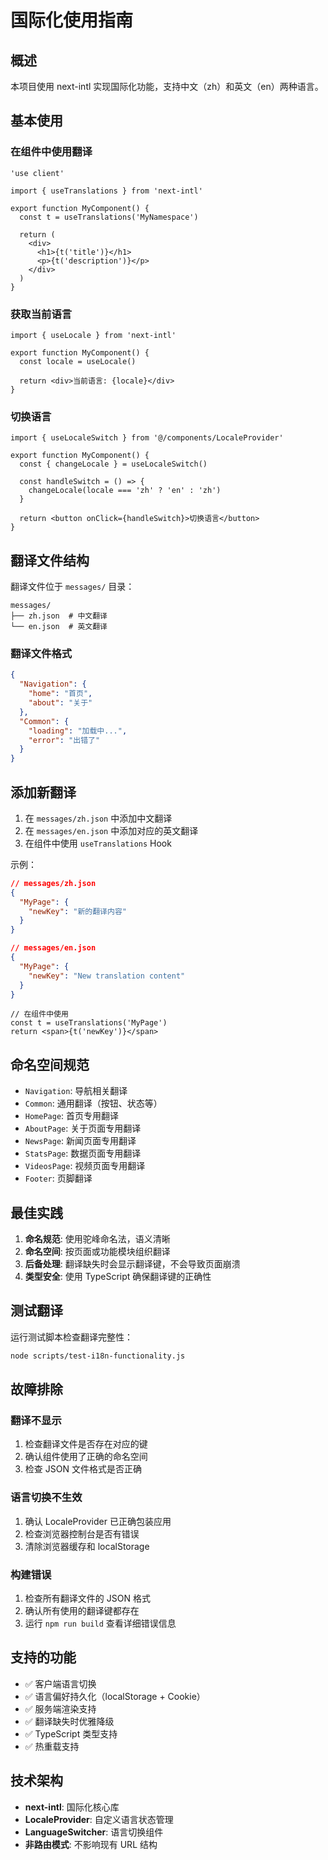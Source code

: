 # 国际化使用指南

## 概述

本项目使用 next-intl 实现国际化功能，支持中文（zh）和英文（en）两种语言。

## 基本使用

### 在组件中使用翻译

```tsx
'use client'

import { useTranslations } from 'next-intl'

export function MyComponent() {
  const t = useTranslations('MyNamespace')
  
  return (
    <div>
      <h1>{t('title')}</h1>
      <p>{t('description')}</p>
    </div>
  )
}
```

### 获取当前语言

```tsx
import { useLocale } from 'next-intl'

export function MyComponent() {
  const locale = useLocale()
  
  return <div>当前语言: {locale}</div>
}
```

### 切换语言

```tsx
import { useLocaleSwitch } from '@/components/LocaleProvider'

export function MyComponent() {
  const { changeLocale } = useLocaleSwitch()
  
  const handleSwitch = () => {
    changeLocale(locale === 'zh' ? 'en' : 'zh')
  }
  
  return <button onClick={handleSwitch}>切换语言</button>
}
```

## 翻译文件结构

翻译文件位于 `messages/` 目录：

```
messages/
├── zh.json  # 中文翻译
└── en.json  # 英文翻译
```

### 翻译文件格式

```json
{
  "Navigation": {
    "home": "首页",
    "about": "关于"
  },
  "Common": {
    "loading": "加载中...",
    "error": "出错了"
  }
}
```

## 添加新翻译

1. 在 `messages/zh.json` 中添加中文翻译
2. 在 `messages/en.json` 中添加对应的英文翻译
3. 在组件中使用 `useTranslations` Hook

示例：

```json
// messages/zh.json
{
  "MyPage": {
    "newKey": "新的翻译内容"
  }
}

// messages/en.json  
{
  "MyPage": {
    "newKey": "New translation content"
  }
}
```

```tsx
// 在组件中使用
const t = useTranslations('MyPage')
return <span>{t('newKey')}</span>
```

## 命名空间规范

- `Navigation`: 导航相关翻译
- `Common`: 通用翻译（按钮、状态等）
- `HomePage`: 首页专用翻译
- `AboutPage`: 关于页面专用翻译
- `NewsPage`: 新闻页面专用翻译
- `StatsPage`: 数据页面专用翻译
- `VideosPage`: 视频页面专用翻译
- `Footer`: 页脚翻译

## 最佳实践

1. **命名规范**: 使用驼峰命名法，语义清晰
2. **命名空间**: 按页面或功能模块组织翻译
3. **后备处理**: 翻译缺失时会显示翻译键，不会导致页面崩溃
4. **类型安全**: 使用 TypeScript 确保翻译键的正确性

## 测试翻译

运行测试脚本检查翻译完整性：

```bash
node scripts/test-i18n-functionality.js
```

## 故障排除

### 翻译不显示
1. 检查翻译文件是否存在对应的键
2. 确认组件使用了正确的命名空间
3. 检查 JSON 文件格式是否正确

### 语言切换不生效
1. 确认 LocaleProvider 已正确包装应用
2. 检查浏览器控制台是否有错误
3. 清除浏览器缓存和 localStorage

### 构建错误
1. 检查所有翻译文件的 JSON 格式
2. 确认所有使用的翻译键都存在
3. 运行 `npm run build` 查看详细错误信息

## 支持的功能

- ✅ 客户端语言切换
- ✅ 语言偏好持久化（localStorage + Cookie）
- ✅ 服务端渲染支持
- ✅ 翻译缺失时优雅降级
- ✅ TypeScript 类型支持
- ✅ 热重载支持

## 技术架构

- **next-intl**: 国际化核心库
- **LocaleProvider**: 自定义语言状态管理
- **LanguageSwitcher**: 语言切换组件
- **非路由模式**: 不影响现有 URL 结构